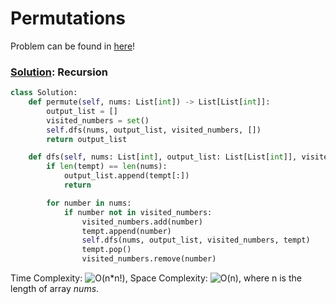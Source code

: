 # Permutations

Problem can be found in [here](https://leetcode.com/problems/permutations)!

### [Solution](/Recursion/46-Permutations/solution.py): Recursion

```python
class Solution:
    def permute(self, nums: List[int]) -> List[List[int]]:
        output_list = []
        visited_numbers = set()
        self.dfs(nums, output_list, visited_numbers, [])
        return output_list

    def dfs(self, nums: List[int], output_list: List[List[int]], visited_numbers: Set[int], tempt: List[int]) -> None:
        if len(tempt) == len(nums):
            output_list.append(tempt[:])
            return

        for number in nums:
            if number not in visited_numbers:
                visited_numbers.add(number)
                tempt.append(number)
                self.dfs(nums, output_list, visited_numbers, tempt)
                tempt.pop()
                visited_numbers.remove(number)
```

Time Complexity: ![O(n*n!)](<https://latex.codecogs.com/svg.image?\inline&space;O(n*n!)>), Space Complexity: ![O(n)](<https://latex.codecogs.com/svg.image?\inline&space;O(n)>), where n is the length of array $nums$.
